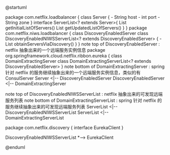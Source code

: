 @startuml

package com.netflix.loadbalancer {
  class Server {
    - String host
    - int port
    - String zone
  }
  interface ServerList<? extends Server>{
    List<T> getInitialListOfServers()
    List<T> getUpdatedListOfServers()
  }
}
package com.netflix.niws.loadbalancer {
  class DiscoveryEnabledServer
  class DiscoveryEnabledNIWSServerList<? extends DiscoveryEnabledServer> {
    - List<DiscoveryEnabledServer> obtainServersViaDiscovery()
  }
}
note top of DiscoveryEnabledServer : netflix 抽象出来的一个远端服务实例信息
package org.springframework.cloud.netflix.ribbon.eureka {
 class DomainExtractingServer
 class DomainExtractingServerList<? extends DiscoveryEnabledServer>
}
note bottom of DomainExtractingServer : spring 针对 netflix 的服务继续抽象出来的一个远端服务实例信息，类似的有 ConsulServer
Server <|-- DiscoveryEnabledServer
DiscoveryEnabledServer <|-- DomainExtractingServer

note top of DiscoveryEnabledNIWSServerList : netflix 抽象出来的可发现远端服务列表
note bottom of DomainExtractingServerList : spring 针对 netflix 的服务继续抽象出来的可发现远端服务列表
ServerList <|-- DiscoveryEnabledNIWSServerList
ServerList <|-- DomainExtractingServerList

package com.netflix.discovery {
  interface EurekaClient
}

DiscoveryEnabledNIWSServerList *--> EurekaClient

@enduml
